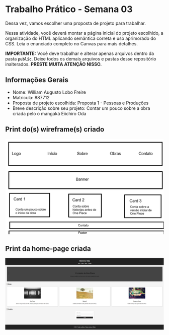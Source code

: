 # Trabalho Prático - Semana 03

Dessa vez, vamos escolher uma proposta de projeto para trabalhar.

Nessa atividade, você deverá montar a página inicial do projeto escolhido, a organização do HTML aplicando semântica correta e uso aprimorado do CSS. Leia o enunciado completo no Canvas para mais detalhes.

**IMPORTANTE:** Você deve trabalhar e alterar apenas arquivos dentro da pasta **`public`**. Deixe todos os demais arquivos e pastas desse repositório inalterados. **PRESTE MUITA ATENÇÃO NISSO.**

## Informações Gerais

- Nome: William Augusto Lobo Freire
- Matricula: 887712
- Proposta de projeto escolhida: Proposta 1 - Pessoas e Produções
- Breve descrição sobre seu projeto: Contar um pouco sobre a obra criada pelo o mangaká Eiichiro Oda


## Print do(s) wireframe(s) criado

![Wireframe do projeto](public/wireframe.png)


## Print da home-page criada

![Home-page do projeto](public/homepage.png)

